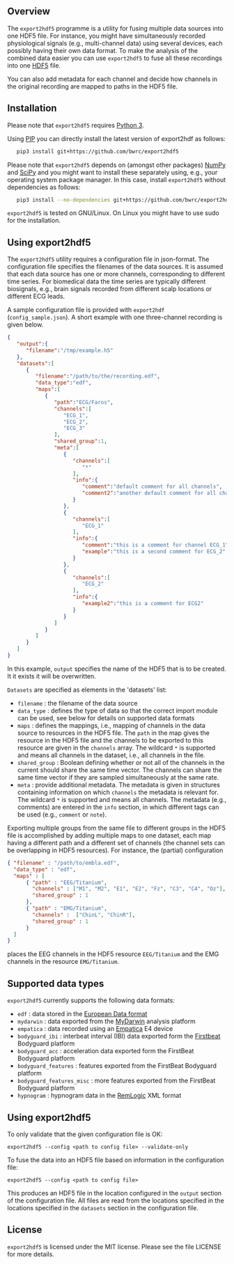 Overview
--------
The `export2hdf5` programme is a utility for fusing multiple data sources into one HDF5 file. For instance, you might have simultaneously recorded physiological signals (e.g., multi-channel data) using several devices, each possibly having their own data format. To make the analysis of the combined data easier you can use `export2hdf5` to fuse all these recordings into one [HDF5](https://www.hdfgroup.org/) file.

You can also add metadata for each channel and decide how channels in the original recording are mapped to paths in the HDF5 file.


Installation
------------
Please note that `export2hdf5` requires [Python 3](https://www.python.org/).

Using [PIP](https://github.com/pypa/pip) you can directly install the latest version of export2hdf as follows:
```bash
   pip3 install git+https://github.com/bwrc/export2hdf5
```
Please note that `export2hdf5` depends on (amongst other packages) [NumPy](http://www.numpy.org/) and [SciPy](https://www.scipy.org/) and you might want to install these separately using, e.g., your operating system package manager. In this case, install `export2hdf5` without dependencies as follows:
```bash
   pip3 install --no-dependencies git+https://github.com/bwrc/export2hdf5
```

`export2hdf5` is tested on GNU/Linux. On Linux you might have to use sudo for the installation.


Using export2hdf5
-----------------
The `export2hdf5` utility requires a configuration file in json-format. The configuration file specifies the filenames of the data sources. It is assumed that each data source has one or more channels, corresponding to different time series. For biomedical data the time series are typically different biosignals, e.g., brain signals recorded from different scalp locations or different ECG leads.

A sample configuration file is provided with `export2hdf` (`config_sample.json`). A short example with one three-channel recording is given below.

```json
{
   "output":{
      "filename":"/tmp/example.h5"
   },
   "datasets":[
      {
         "filename":"/path/to/the/recording.edf",
         "data_type":"edf",
         "maps":[
            {
               "path":"ECG/Faros",
               "channels":[
                  "ECG_1",
                  "ECG_2",
                  "ECG_3"
               ],
               "shared_group":1,
               "meta":[
                  {
                     "channels":[
                        "*"
                     ],
                     "info":{
                        "comment":"default comment for all channels",
                        "comment2":"another default comment for all channels"
                     }
                  },
                  {
                     "channels":[
                        "ECG_1"
                     ],
                     "info":{
                        "comment":"this is a comment for channel ECG_1",
                        "example":"this is a second comment for ECG_2"
                     }
                  },
                  {
                     "channels":[
                        "ECG_2"
                     ],
                     "info":{
                        "example2":"this is a comment for ECG2"
                     }
                  }
               ]
            }
         ]
      }
   ]
}
```

In this example, `output` specifies the name of the HDF5 that is to be created. It it exists it will be overwritten.

`Datasets` are specified as elements in the 'datasets' list:

- `filename` : the filename of the data source
- `data_type` : defines the type of data so that the correct import module can be used, see below for details on supported data formats
- `maps` : defines the mappings, i.e., mapping of channels in the data source to resources in the HDF5 file. The `path` in the map gives the resource in the HDF5 file and the channels to be exported to this resource are given in the `channels` array. The wildcard `*` is supported and means all channels in the dataset, i.e., all channels in the file.
- `shared_group` : Boolean defining whether or not all of the channels in the current should share the same time vector. The channels can share the same time vector if they are sampled simultaneously at the same rate.
- `meta` : provide additional metadata. The metadata is given in structures containing information on which `channels` the metadata is relevant for. The wildcard `*` is supported and means all channels. The metadata (e.g., comments) are entered in the `info` section, in which different tags can be used (e.g., `comment` or `note`).

Exporting multiple groups from the same file to different groups in the HDF5 file is accomplished by adding multiple maps to one dataset, each map having a different path and a different set of channels (the channel sets can be overlapping in HDF5 resources). For instance, the (partial) configuration

```json
{ "filename" : "/path/to/embla.edf",
  "data_type" : "edf",
  "maps" : [
      { "path" : "EEG/Titanium",
        "channels" : ["M1", "M2", "E1", "E2", "Fz", "C3", "C4", "Oz"],
        "shared_group" : 1
      },
      { "path" : "EMG/Titanium",
        "channels" :  ["ChinL", "ChinR"],
        "shared_group" : 1
      }
  ]
}
```
places the EEG channels in the HDF5 resource `EEG/Titanium` and the EMG channels in the resource `EMG/Titanium`.

Supported data types
--------------------
`export2hdf5` currently supports the following data formats:

- `edf` : data stored in the [European Data format](http://www.edfplus.info/)
- `mydarwin` : data exported from the [MyDarwin](www.mydarwin.eu) analysis platform
- `empatica` : data recorded using an [Empatica](https://www.empatica.com/) E4 device
- `bodyguard_ibi` : interbeat interval (IBI) data exported form the [Firstbeat](https://www.firstbeat.com/) Bodyguard platform
- `bodyguard_acc` : acceleration data exported form the FirstBeat Bodyguard platform
- `bodyguard_features` : features exported from the FirstBeat Bodyguard platform
- `bodyguard_features_misc` : more features exported from the FirstBeat Bodyguard platform
- `hypnogram` : hypnogram data in the [RemLogic](http://www.natus.com/index.cfm?page=products_1&crid=1014) XML format


Using export2hdf5
-----------------
To only validate that the given configuration file is OK:
```
export2hdf5 --config <path to config file> --validate-only
```

To fuse the data into an HDF5 file based on information in the configuration file:
```
export2hdf5 --config <path to config file>
```
This produces an HDF5 file in the location configured in the `output` section of the configuration file. All files are read from the locations specified in the locations specified in the `datasets` section in the configuration file.

License
-------
`export2hdf5` is licensed under the MIT license. Please see the file LICENSE for more details.
